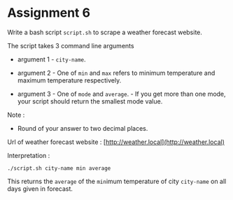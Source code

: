 # Assignment 6

Write a bash script ` script.sh ` to scrape a weather forecast website.

The script takes 3 command line arguments

* argument 1 
        -  ` city-name `.
  
* argument 2 
        - One of ` min ` and ` max ` refers to minimum temperature and maximum temperature respectively.

* argument 3 
        - One of ` mode ` and ` average `.
        - If you get more than one mode, your script should return the smallest mode value.

Note : 

* Round of your answer to two decimal places.

Url of weather forecast website : [http://weather.local](http://weather.local)

Interpretation :

```
./script.sh city-name min average
```

This returns the ` average ` of the ` min `imum temperature of city ` city-name ` on all days given in forecast.
